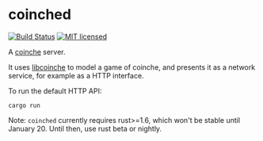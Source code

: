 coinched
========

[![Build Status](https://travis-ci.org/Gyscos/coinched.svg?branch=master)](https://travis-ci.org/Gyscos/coinched)
[![MIT licensed](https://img.shields.io/badge/license-MIT-blue.svg)](./LICENSE)

A [coinche](https://en.wikipedia.org/wiki/Coinche) server.

It uses [libcoinche](https://github.com/Gyscos/libcoinche) to model a game of
coinche, and presents it as a network service, for example as a HTTP interface.

To run the default HTTP API: 

```
cargo run
```

Note: `coinched` currently requires rust>=1.6, which won't be stable until
January 20. Until then, use rust beta or nightly.
